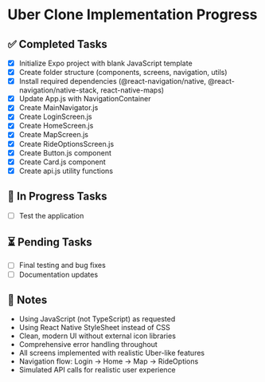 # Uber Clone Implementation Progress

## ✅ Completed Tasks
- [x] Initialize Expo project with blank JavaScript template
- [x] Create folder structure (components, screens, navigation, utils)
- [x] Install required dependencies (@react-navigation/native, @react-navigation/native-stack, react-native-maps)
- [x] Update App.js with NavigationContainer
- [x] Create MainNavigator.js
- [x] Create LoginScreen.js
- [x] Create HomeScreen.js
- [x] Create MapScreen.js
- [x] Create RideOptionsScreen.js
- [x] Create Button.js component
- [x] Create Card.js component
- [x] Create api.js utility functions

## 🔄 In Progress Tasks
- [ ] Test the application

## ⏳ Pending Tasks
- [ ] Final testing and bug fixes
- [ ] Documentation updates

## 📝 Notes
- Using JavaScript (not TypeScript) as requested
- Using React Native StyleSheet instead of CSS
- Clean, modern UI without external icon libraries
- Comprehensive error handling throughout
- All screens implemented with realistic Uber-like features
- Navigation flow: Login → Home → Map → RideOptions
- Simulated API calls for realistic user experience
